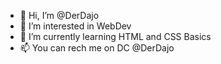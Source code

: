 - 👋 Hi, I’m @DerDajo
- 👀 I’m interested in WebDev
- 🌱 I’m currently learning HTML and CSS Basics
- 📫 You  can rech me on DC  @DerDajo

<!---
DerDajo/DerDajo is a ✨ special ✨ repository because its `README.md` (this file) appears on your GitHub profile.
You can click the Preview link to take a look at your changes.
--->
